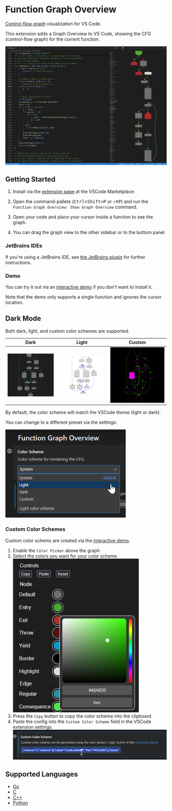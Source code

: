 # Function Graph Overview

[Control-flow graph](https://en.wikipedia.org/wiki/Control-flow_graph) visualization for VS Code.

This extension adds a Graph Overview to VS Code, showing the CFG (control-flow graph) for the current function.

![Screenshot of the extension](./media/screenshots/banner_dark.png)

## Getting Started

1. Install via the [extension page](https://marketplace.visualstudio.com/items?itemName=tamir-bahar.function-graph-overview) at the VSCode Marketplace.

2. Open the command-pallete (<kbd>Ctrl+Shift+P</kbd> or <kbd>⇧⌘P</kbd>) and run the `Function Graph Overview: Show Graph Overview` command.

3. Open your code and place your cursor inside a function to see the graph.

4. You can drag the graph view to the other sidebar or to the bottom panel

### JetBrains IDEs

If you're using a JetBrains IDE, see [the JetBrains plugin](https://github.com/tmr232/jb-function-graph-overview)
for further instructions.

### Demo

You can try it out via an [interactive demo](https://tmr232.github.io/function-graph-overview/) if you don't want to install it.

Note that the demo only supports a single function and ignores the cursor location.

## Dark Mode

Both dark, light, and custom color schemes are supported.

| Dark                                                             | Light                                                              | Custom                                                               |
| ---------------------------------------------------------------- | ------------------------------------------------------------------ | -------------------------------------------------------------------- |
| ![CFG with dark colors](media/screenshots/color-scheme/dark.png) | ![CFG with light colors](media/screenshots/color-scheme/light.png) | ![CFG with custom colors](media/screenshots/color-scheme/custom.png) |

By default, the color scheme will match the VSCode theme (light or dark).

You can change to a different preset via the settings:

![The "Color Scheme" menu in the VSCode settings](media/screenshots/color-scheme/settings.png)

### Custom Color Schemes

Custom color schems are created via the [interactive demo](https://tmr232.github.io/function-graph-overview/).

1. Enable the `Color Picker` above the graph
2. Select the colors you want for your color scheme<br/>
   ![The interactive color picker](media/screenshots/color-scheme/color-picker.png)
3. Press the `Copy` button to copy the color scheme into the clipboard
4. Paste the config into the `Custom Color Scheme` field in the VSCode extension settings.<br/>
   ![The Custom Color Scheme field in the settings](media/screenshots/color-scheme/settings-custom.png)

## Supported Languages

- [Go](https://tmr232.github.io/function-graph-overview/?language=0)
- [C](https://tmr232.github.io/function-graph-overview/?language=1)
- [C++](https://tmr232.github.io/function-graph-overview/?language=3)
- [Python](https://tmr232.github.io/function-graph-overview/?language=2)
